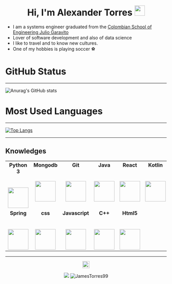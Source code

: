 
<!--
**JamesTorres99/JamesTorres99** is a ✨ _special_ ✨ repository because its `README.md` (this file) appears on your GitHub profile.

Here are some ideas to get you started:

- 🔭 I’m currently working on ...
- 🌱 I’m currently learning ...
- 👯 I’m looking to collaborate on ...
- 🤔 I’m looking for help with ...
- 💬 Ask me about ...
- 📫 How to reach me: ...
- 😄 Pronouns: ...
- ⚡ Fun fact: ...
-->

<h1 align="center">Hi, I'm Alexander Torres <img height="32px" src="https://cdn.svgporn.com/logos/git-icon.svg"> </h1>

- I am a systems engineer graduated from the [Colombian School of Engineering Julio Garavito](https://www.escuelaing.edu.co/es/)
- Lover of software development and also of data science
- I like to travel and to know new cultures.
- One of my hobbies is playing soccer :soccer:

# GitHub Status
---
![Anurag's GitHub stats](https://github-readme-stats.vercel.app/api/?username=JamesTorres99&show_icons=true&title_color=fff&icon_color=79ff97&text_color=9f9f9f&bg_color=151515)

# Most Used Languages
---
[![Top Langs](https://github-readme-stats.vercel.app/api/top-langs/?username=JamesTorres99)](https://github.com/JamesTorres99/github-readme-stats)

---
<h2 align="left">Knowledges </h2>

<table>
  <tbody>
    <tr valign="top">
      <td width="25%" align="center">
         <span><b>Python 3</b></span><br><br><br>
        <img height="64px" src="https://cdn.svgporn.com/logos/python.svg">
      </td>
      <td width="25%" align="center">
        <span><b>Mongodb</b></span><br><br><br>
        <img height="64px" src="https://cdn.svgporn.com/logos/mongodb.svg">
      </td>
      <td width="25%" align="center">
        <span><b>Git</b></span><br><br><br>
        <img height="64px" src="https://cdn.svgporn.com/logos/git-icon.svg">
      </td>
      <td width="25%" align="center">
        <span><b>Java</b></span><br><br><br>
        <img height="64px" src="https://cdn.svgporn.com/logos/java.svg">
      </td>
      <td width="30%" align="center">
        <span><b>React</b></span><br><br><br>
        <img height="64px" src="https://cdn.svgporn.com/logos/react.svg">
      </td>
      <td width="30%" align="center">
        <span><b>Kotlin</b></span><br><br><br>
        <img height="64px" src="https://cdn.svgporn.com/logos/kotlin.svg">
      </td>
    </tr>
      <td width="25%" align="center">
        <span><b>Spring</b></span><br><br><br>
        <img height="64px" src="https://cdn.svgporn.com/logos/spring-icon.svg">
      </td>
      <td width="25%" align="center">
        <span><b>css</b></span><br><br><br>
        <img height="64px" src="https://cdn.svgporn.com/logos/css-3.svg">
      </td>
      <td width="25%" align="center">
        <span><b>Javascript</b></span><br><br><br>
        <img height="64px" src="https://cdn.svgporn.com/logos/javascript.svg">
      </td>
      <td width="25%" align="center">
        <span><b>C++</b></span><br><br><br>
        <img height="64px" src="https://cdn.svgporn.com/logos/c-plusplus.svg">
      </td>
      <td width="25%" align="center">
        <span><b>Html5</b></span><br><br><br>
        <img height="64px" src="https://cdn.svgporn.com/logos/html-5.svg">
      </td>
    </tr>
    
  </tbody>
</table>

---
<div align="center">
  <a href="https://github.com/JamesTorres99">
    <img align="center" alt="Prashant's Github" width="22px" src="https://cdn.jsdelivr.net/npm/simple-icons@v3/icons/github.svg" />
  </a>
  
</div>
<div>
  <p></p>
</div>
<div>
  
<p align="center">

<img src="https://img.shields.io/badge/dynamic/json?color=brightgreen&label=followers&query=followers&url=https%3A%2F%2Fapi.github.com%2Fusers%2FJamesTorres99" />
<img src="https://komarev.com/ghpvc/?username=JamesTorres99" alt="JamesTorres99" />
</p>
  
</div>  
